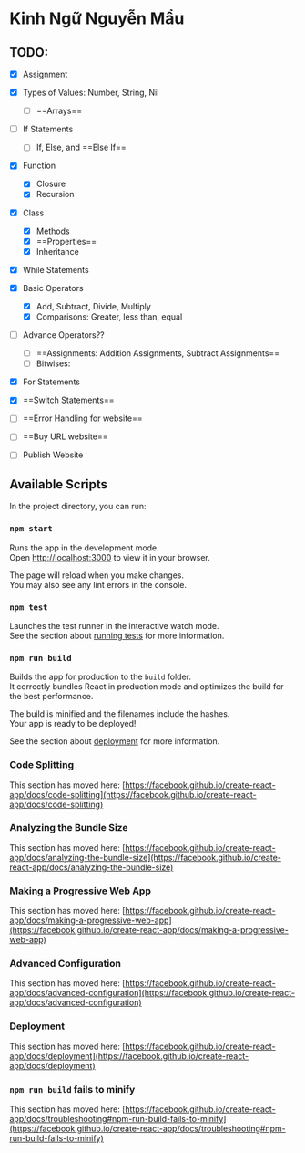 # Kinh Ngữ Nguyễn Mẩu

## TODO:
- [x] Assignment
- [x] Types of Values: Number, String, Nil
    - [ ] ==Arrays==
- [ ] If Statements
    - [ ] If, Else, and ==Else If==
- [x] Function
    - [x] Closure
    - [x] Recursion
- [x] Class
    - [x] Methods
    - [x] ==Properties==
    - [x] Inheritance
- [x] While Statements
- [x] Basic Operators
    - [x] Add, Subtract, Divide, Multiply
    - [x] Comparisons: Greater, less than, equal
- [ ] Advance Operators??
    - [ ] ==Assignments: Addition Assignments, Subtract Assignments==
    - [ ] Bitwises: 
- [x] For Statements
- [x] ==Switch Statements==
- [ ] ==Error Handling for website==
- [ ] ==Buy URL website==
- [ ] Publish Website


## Available Scripts

In the project directory, you can run:

### `npm start`

Runs the app in the development mode.\
Open [http://localhost:3000](http://localhost:3000) to view it in your browser.

The page will reload when you make changes.\
You may also see any lint errors in the console.

### `npm test`

Launches the test runner in the interactive watch mode.\
See the section about [running tests](https://facebook.github.io/create-react-app/docs/running-tests) for more information.

### `npm run build`

Builds the app for production to the `build` folder.\
It correctly bundles React in production mode and optimizes the build for the best performance.

The build is minified and the filenames include the hashes.\
Your app is ready to be deployed!

See the section about [deployment](https://facebook.github.io/create-react-app/docs/deployment) for more information.


### Code Splitting

This section has moved here: [https://facebook.github.io/create-react-app/docs/code-splitting](https://facebook.github.io/create-react-app/docs/code-splitting)

### Analyzing the Bundle Size

This section has moved here: [https://facebook.github.io/create-react-app/docs/analyzing-the-bundle-size](https://facebook.github.io/create-react-app/docs/analyzing-the-bundle-size)

### Making a Progressive Web App

This section has moved here: [https://facebook.github.io/create-react-app/docs/making-a-progressive-web-app](https://facebook.github.io/create-react-app/docs/making-a-progressive-web-app)

### Advanced Configuration

This section has moved here: [https://facebook.github.io/create-react-app/docs/advanced-configuration](https://facebook.github.io/create-react-app/docs/advanced-configuration)

### Deployment

This section has moved here: [https://facebook.github.io/create-react-app/docs/deployment](https://facebook.github.io/create-react-app/docs/deployment)

### `npm run build` fails to minify

This section has moved here: [https://facebook.github.io/create-react-app/docs/troubleshooting#npm-run-build-fails-to-minify](https://facebook.github.io/create-react-app/docs/troubleshooting#npm-run-build-fails-to-minify)
